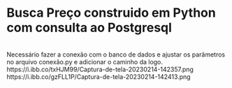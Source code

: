 # Busca Preço construido em Python com consulta ao Postgresql

<br/>
Necessário fazer a conexão com o banco de dados e ajustar os parâmetros no arquivo conexão.py e adicionar o caminho da logo.
<br/>
https://i.ibb.co/txHJM99/Captura-de-tela-20230214-142357.png<br/>
https://i.ibb.co/gzFLL1P/Captura-de-tela-20230214-142413.png
<br/>
